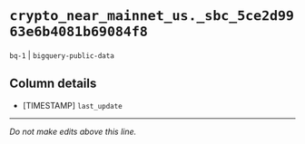 # `crypto_near_mainnet_us._sbc_5ce2d9963e6b4081b69084f8`
`bq-1` | `bigquery-public-data`

## Column details
* [TIMESTAMP] `last_update`

-------------------------------------------------------------------------------
*Do not make edits above this line.*
